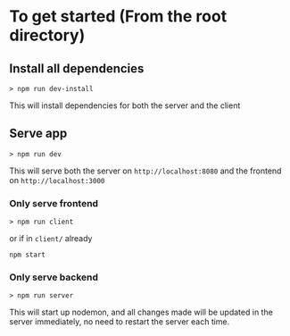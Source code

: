 # To get started (From the root directory)


## Install all dependencies
```shell
> npm run dev-install
```
This will install dependencies for both the server and the client


## Serve app
```shell
> npm run dev
```
This will serve both the server on `http://localhost:8080` and the frontend on `http://localhost:3000`


### Only serve frontend
```shell
> npm run client
```
or if in `client/` already
```shell
npm start
```


### Only serve backend
```shell
> npm run server
```
This will start up nodemon, and all changes made will be updated in the server immediately, no need to restart the server each time.
